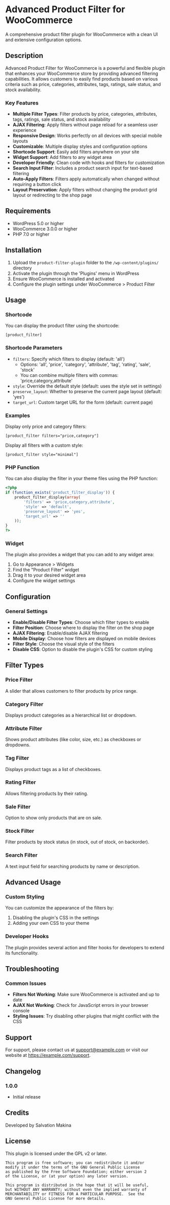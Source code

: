 # Advanced Product Filter for WooCommerce

A comprehensive product filter plugin for WooCommerce with a clean UI and extensive configuration options.

## Description

Advanced Product Filter for WooCommerce is a powerful and flexible plugin that enhances your WooCommerce store by providing advanced filtering capabilities. It allows customers to easily find products based on various criteria such as price, categories, attributes, tags, ratings, sale status, and stock availability.

### Key Features

- **Multiple Filter Types**: Filter products by price, categories, attributes, tags, ratings, sale status, and stock availability
- **AJAX Filtering**: Apply filters without page reload for a seamless user experience
- **Responsive Design**: Works perfectly on all devices with special mobile layouts
- **Customizable**: Multiple display styles and configuration options
- **Shortcode Support**: Easily add filters anywhere on your site
- **Widget Support**: Add filters to any widget area
- **Developer Friendly**: Clean code with hooks and filters for customization
- **Search Input Filter**: Includes a product search input for text-based filtering
- **Auto-Apply Filters**: Filters apply automatically when changed without requiring a button click
- **Layout Preservation**: Apply filters without changing the product grid layout or redirecting to the shop page

## Requirements

- WordPress 5.0 or higher
- WooCommerce 3.0.0 or higher
- PHP 7.0 or higher

## Installation

1. Upload the `product-filter-plugin` folder to the `/wp-content/plugins/` directory
2. Activate the plugin through the 'Plugins' menu in WordPress
3. Ensure WooCommerce is installed and activated
4. Configure the plugin settings under WooCommerce > Product Filter

## Usage

### Shortcode

You can display the product filter using the shortcode:

```
[product_filter]
```

### Shortcode Parameters

- `filters`: Specify which filters to display (default: 'all')
  - Options: 'all', 'price', 'category', 'attribute', 'tag', 'rating', 'sale', 'stock'
  - You can combine multiple filters with commas: 'price,category,attribute'
- `style`: Override the default style (default: uses the style set in settings)
- `preserve_layout`: Whether to preserve the current page layout (default: 'yes')
- `target_url`: Custom target URL for the form (default: current page)

### Examples

Display only price and category filters:
```
[product_filter filters="price,category"]
```

Display all filters with a custom style:
```
[product_filter style="minimal"]
```

### PHP Function

You can also display the filter in your theme files using the PHP function:

```php
<?php 
if (function_exists('product_filter_display')) {
    product_filter_display(array(
        'filters' => 'price,category,attribute',
        'style' => 'default',
        'preserve_layout' => 'yes',
        'target_url' => ''
    ));
}
?>
```

### Widget

The plugin also provides a widget that you can add to any widget area:

1. Go to Appearance > Widgets
2. Find the "Product Filter" widget
3. Drag it to your desired widget area
4. Configure the widget settings

## Configuration

### General Settings

- **Enable/Disable Filter Types**: Choose which filter types to enable
- **Filter Position**: Choose where to display the filter on the shop page
- **AJAX Filtering**: Enable/disable AJAX filtering
- **Mobile Display**: Choose how filters are displayed on mobile devices
- **Filter Style**: Choose the visual style of the filters
- **Disable CSS**: Option to disable the plugin's CSS for custom styling

## Filter Types

### Price Filter

A slider that allows customers to filter products by price range.

### Category Filter

Displays product categories as a hierarchical list or dropdown.

### Attribute Filter

Shows product attributes (like color, size, etc.) as checkboxes or dropdowns.

### Tag Filter

Displays product tags as a list of checkboxes.

### Rating Filter

Allows filtering products by their rating.

### Sale Filter

Option to show only products that are on sale.

### Stock Filter

Filter products by stock status (in stock, out of stock, on backorder).

### Search Filter

A text input field for searching products by name or description.

## Advanced Usage

### Custom Styling

You can customize the appearance of the filters by:

1. Disabling the plugin's CSS in the settings
2. Adding your own CSS to your theme

### Developer Hooks

The plugin provides several action and filter hooks for developers to extend its functionality.

## Troubleshooting

### Common Issues

- **Filters Not Working**: Make sure WooCommerce is activated and up to date
- **AJAX Not Working**: Check for JavaScript errors in your browser console
- **Styling Issues**: Try disabling other plugins that might conflict with the CSS

## Support

For support, please contact us at support@example.com or visit our website at https://example.com/support.

## Changelog

### 1.0.0
- Initial release

## Credits

Developed by Salvation Makina

## License

This plugin is licensed under the GPL v2 or later.

```
This program is free software; you can redistribute it and/or
modify it under the terms of the GNU General Public License
as published by the Free Software Foundation; either version 2
of the License, or (at your option) any later version.

This program is distributed in the hope that it will be useful,
but WITHOUT ANY WARRANTY; without even the implied warranty of
MERCHANTABILITY or FITNESS FOR A PARTICULAR PURPOSE.  See the
GNU General Public License for more details.
```
